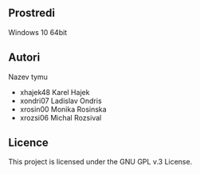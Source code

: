 Prostredi
---------

Windows 10 64bit

Autori
------

Nazev tymu
- xhajek48 Karel Hajek 
- xondri07 Ladislav Ondris
- xrosin00 Monika Rosinska
- xrozsi06 Michal Rozsival

Licence
-------

This project is licensed under the GNU GPL v.3 License.
